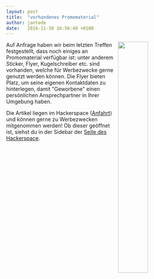 ```yaml
---
layout: post
title:  "vorhandenes Promomaterial"
author: jantede
date:   2016-11-30 16:56:40 +0100
---
```

<image style="float: right;" src="/blog/files/2016-11-30/material.jpg" width="40%" /> Auf Anfrage haben wir beim letzten Treffen festgestellt, dass noch einiges an Promomaterial verfügbar ist: unter anderem Sticker, Flyer, Kugelschreiber etc. sind vorhanden, welche für Werbezwecke gerne genutzt werden können. Die Flyer bieten Platz, um seine eigenen Kontaktdaten zu hinterlegen, damit "Geworbene" einen persönlichen Ansprechpartner in Ihrer Umgebung haben.

Die Artikel liegen im Hackerspace ([Anfahrt](https://www.hackerspace-bremen.de/anfahrt/)) und können gerne zu Werbezwecken mitgenommen werden! 
Ob dieser geöffnet ist, siehst du in der Sidebar der [Seite des Hackerspace](https://www.hackerspace-bremen.de/).
